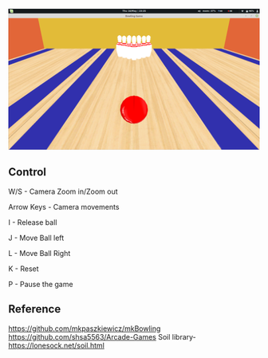 ![alt text](https://github.com/DarkByt31/bowling-game/blob/master/start.png)

Control
----------------------------

W/S - Camera Zoom in/Zoom out

Arrow Keys - Camera movements

I - Release ball

J - Move Ball left

L - Move Ball Right

K - Reset

P - Pause the game

Reference
--------------------------
https://github.com/mkpaszkiewicz/mkBowling
https://github.com/shsa5563/Arcade-Games
Soil library- https://lonesock.net/soil.html
